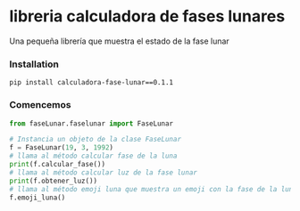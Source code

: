 # libreria calculadora de fases lunares
Una pequeña librería que muestra el estado de la fase lunar

### Installation
```
pip install calculadora-fase-lunar==0.1.1
```

### Comencemos

```Python
from faseLunar.faselunar import FaseLunar

# Instancia un objeto de la clase FaseLunar
f = FaseLunar(19, 3, 1992)
# llama al método calcular fase de la luna
print(f.calcular_fase())
# llama al método calcular luz de la fase lunar
print(f.obtener_luz())
# llama al método emoji luna que muestra un emoji con la fase de la luna
f.emoji_luna()

```